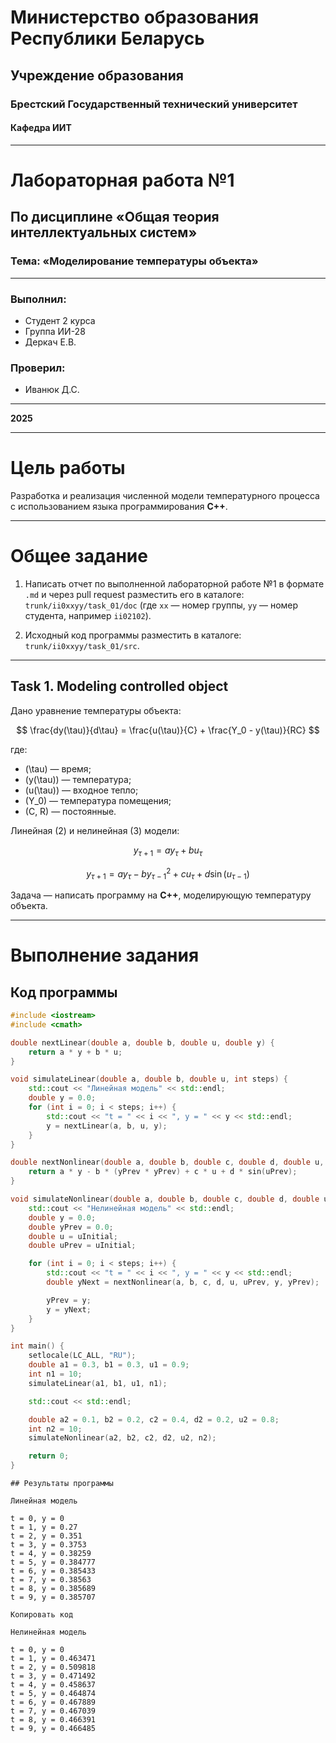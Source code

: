 # Министерство образования Республики Беларусь  
## Учреждение образования  
### Брестский Государственный технический университет  
#### Кафедра ИИТ  

---

# Лабораторная работа №1  
## По дисциплине «Общая теория интеллектуальных систем»  
### Тема: «Моделирование температуры объекта»  

---

### Выполнил:  
- Студент 2 курса  
- Группа ИИ-28  
- Деркач Е.В.  

### Проверил:  
- Иванюк Д.С.  

---

**2025**

---

# Цель работы

Разработка и реализация численной модели температурного процесса с использованием языка программирования **C++**.

---

# Общее задание

1. Написать отчет по выполненной лабораторной работе №1 в формате `.md` и через pull request разместить его в каталоге:  
   `trunk/ii0xxyy/task_01/doc` (где `xx` — номер группы, `yy` — номер студента, например `ii02102`).

2. Исходный код программы разместить в каталоге:  
   `trunk/ii0xxyy/task_01/src`.

---

## Task 1. Modeling controlled object

Дано уравнение температуры объекта:

$$
\frac{dy(\tau)}{d\tau} = \frac{u(\tau)}{C} + \frac{Y_0 - y(\tau)}{RC}
$$

где:  
- \(\tau\) — время;  
- \(y(\tau)\) — температура;  
- \(u(\tau)\) — входное тепло;  
- \(Y_0\) — температура помещения;  
- \(C, R\) — постоянные.

Линейная (2) и нелинейная (3) модели:

$$
y_{\tau+1} = a y_{\tau} + b u_{\tau}
$$

$$
y_{\tau+1} = a y_{\tau} - b y_{\tau-1}^2 + c u_{\tau} + d \sin(u_{\tau-1})
$$

Задача — написать программу на **C++**, моделирующую температуру объекта.

---

# Выполнение задания

## Код программы

```cpp
#include <iostream>
#include <cmath>

double nextLinear(double a, double b, double u, double y) {
    return a * y + b * u;
}

void simulateLinear(double a, double b, double u, int steps) {
    std::cout << "Линейная модель" << std::endl;
    double y = 0.0;
    for (int i = 0; i < steps; i++) {
        std::cout << "t = " << i << ", y = " << y << std::endl;
        y = nextLinear(a, b, u, y);
    }
}

double nextNonlinear(double a, double b, double c, double d, double u, double uPrev, double y, double yPrev) {
    return a * y - b * (yPrev * yPrev) + c * u + d * sin(uPrev);
}

void simulateNonlinear(double a, double b, double c, double d, double uInitial, int steps) {
    std::cout << "Нелинейная модель" << std::endl;
    double y = 0.0;
    double yPrev = 0.0;
    double u = uInitial;
    double uPrev = uInitial;

    for (int i = 0; i < steps; i++) {
        std::cout << "t = " << i << ", y = " << y << std::endl;
        double yNext = nextNonlinear(a, b, c, d, u, uPrev, y, yPrev);

        yPrev = y;
        y = yNext;
    }
}

int main() {
    setlocale(LC_ALL, "RU");
    double a1 = 0.3, b1 = 0.3, u1 = 0.9;
    int n1 = 10;
    simulateLinear(a1, b1, u1, n1);

    std::cout << std::endl;

    double a2 = 0.1, b2 = 0.2, c2 = 0.4, d2 = 0.2, u2 = 0.8;
    int n2 = 10;
    simulateNonlinear(a2, b2, c2, d2, u2, n2);

    return 0;
}
```
```
## Результаты программы

Линейная модель

t = 0, y = 0
t = 1, y = 0.27
t = 2, y = 0.351
t = 3, y = 0.3753
t = 4, y = 0.38259
t = 5, y = 0.384777
t = 6, y = 0.385433
t = 7, y = 0.38563
t = 8, y = 0.385689
t = 9, y = 0.385707

Копировать код

Нелинейная модель

t = 0, y = 0
t = 1, y = 0.463471
t = 2, y = 0.509818
t = 3, y = 0.471492
t = 4, y = 0.458637
t = 5, y = 0.464874
t = 6, y = 0.467889
t = 7, y = 0.467039
t = 8, y = 0.466391
t = 9, y = 0.466485